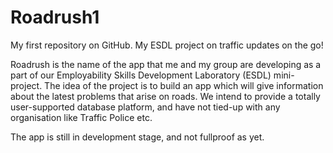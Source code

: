 # Roadrush1
My first repository on GitHub. My ESDL project on traffic updates on the go!

Roadrush is the name of the app that me and my group are developing as a part of our Employability Skills Development Laboratory (ESDL) mini-project. The idea of the project is to build an app which will give information about the latest problems that arise on roads. We intend to provide a totally user-supported database platform, and have not tied-up with any organisation like Traffic Police etc.

The app is still in development stage, and not fullproof as yet.
